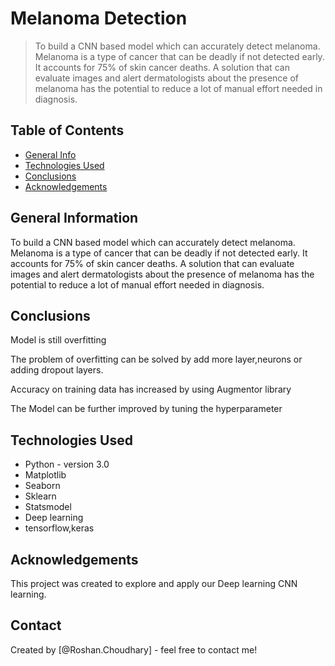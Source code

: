 # Melanoma Detection
> To build a CNN based model which can accurately detect melanoma. Melanoma is a type of cancer that can be deadly if not detected early. It accounts for 75% of skin cancer deaths. A solution that can evaluate images and alert dermatologists about the presence of melanoma has the potential to reduce a lot of manual effort needed in diagnosis.


## Table of Contents
* [General Info](#general-information)
* [Technologies Used](#technologies-used)
* [Conclusions](#conclusions)
* [Acknowledgements](#acknowledgements)

<!-- You can include any other section that is pertinent to your problem -->

## General Information
To build a CNN based model which can accurately detect melanoma. Melanoma is a type of cancer that can be deadly if not detected early. It accounts for 75% of skin cancer deaths. A solution that can evaluate images and alert dermatologists about the presence of melanoma has the potential to reduce a lot of manual effort needed in diagnosis.

<!-- You don't have to answer all the questions - just the ones relevant to your project. -->

## Conclusions
Model is still overfitting

The problem of overfitting can be solved by add more layer,neurons or adding dropout layers.

Accuracy on training data has increased by using Augmentor library

The Model can be further improved by tuning the hyperparameter

<!-- You don't have to answer all the questions - just the ones relevant to your project. -->


## Technologies Used
- Python   -  version 3.0
- Matplotlib
- Seaborn
- Sklearn
- Statsmodel
- Deep learning
- tensorflow,keras


<!-- As the libraries versions keep on changing, it is recommended to mention the version of library used in this project -->

## Acknowledgements
This project was created to explore and apply our Deep learning CNN learning.


## Contact
Created by [@Roshan.Choudhary] - feel free to contact me!


<!-- Optional -->
<!-- ## License -->
<!-- This project is open source and available under the [... License](). -->

<!-- You don't have to include all sections - just the one's relevant to your project -->
